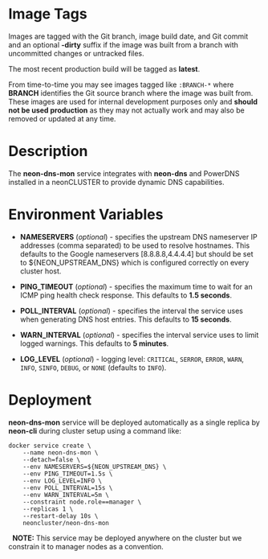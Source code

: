 # Image Tags

Images are tagged with the Git branch, image build date, and Git commit and an optional **-dirty** suffix if the image was built from a branch with uncommitted changes or untracked files.

The most recent production build will be tagged as **latest**.

From time-to-time you may see images tagged like `:BRANCH-*` where **BRANCH** identifies the Git source branch where the image was built from.  These images are used for internal development purposes only and **should not be used production** as they may not actually work and may also be removed or updated at any time.

# Description

The **neon-dns-mon** service integrates with **neon-dns** and PowerDNS installed in a neonCLUSTER to provide dynamic DNS capabilities.

# Environment Variables

* **NAMESERVERS** (*optional*) - specifies the upstream DNS nameserver IP addresses (comma separated) to be used to resolve hostnames.  This defaults to the Google nameservers [8.8.8.8,4.4.4.4] but should be set to ${NEON_UPSTREAM_DNS} which is configured correctly on every cluster host.

* **PING_TIMEOUT** (*optional*) - specifies the maximum time to wait for an ICMP ping health check response.  This defaults to **1.5 seconds**.

* **POLL_INTERVAL** (*optional*) - specifies the interval the service uses when generating DNS host entries.  This defaults to **15 seconds**.

* **WARN_INTERVAL** (*optional*) - specifies the interval service uses to limit logged warnings.  This defaults to **5 minutes**.

* **LOG_LEVEL** (*optional*) - logging level: `CRITICAL`, `SERROR`, `ERROR`, `WARN`, `INFO`, `SINFO`, `DEBUG`, or `NONE` (defaults to `INFO`).

# Deployment

**neon-dns-mon** service will be deployed automatically as a single replica by **neon-cli** during cluster setup using a command like:

````
docker service create \
    --name neon-dns-mon \
    --detach=false \
    --env NAMESERVERS=${NEON_UPSTREAM_DNS} \
    --env PING_TIMEOUT=1.5s \
    --env LOG_LEVEL=INFO \
    --env POLL_INTERVAL=15s \
    --env WARN_INTERVAL=5m \
    --constraint node.role==manager \
    --replicas 1 \
    --restart-delay 10s \
    neoncluster/neon-dns-mon
````
&nbsp;
**NOTE:** This service may be deployed anywhere on the cluster but we constrain it to manager nodes as a convention.
